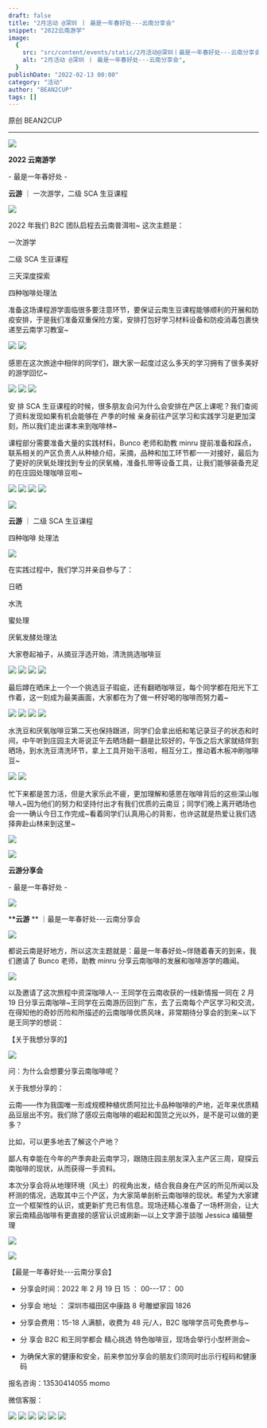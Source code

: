 ```yaml
---
draft: false
title: "2月活动 @深圳 丨 最是一年春好处---云南分享会"
snippet: "2022云南游学"
image:
  {
    src: "src/content/events/static/2月活动@深圳丨最是一年春好处---云南分享会_02.jpeg",
    alt: "2月活动 @深圳 丨 最是一年春好处---云南分享会",
  }
publishDate: "2022-02-13 00:00"
category: "活动"
author: "BEAN2CUP"
tags: []
---
```


<!-- # 2 月活动 @深圳 丨 最是一年春好处---云南分享会 -->

原创 BEAN2CUP

---

![](./static/2月活动@深圳丨最是一年春好处---云南分享会_01.png)

**2022 云南游学**

\- 最是一年春好处 -

**云游** ｜ 一次游学，二级 SCA 生豆课程

![](./static/2月活动@深圳丨最是一年春好处---云南分享会_02.jpeg)

2022 年我们 B2C 团队启程去云南普洱啦~ 这次主题是：

一次游学

二级 SCA 生豆课程

三天深度探索

四种咖啡处理法

准备这场课程游学面临很多要注意环节，要保证云南生豆课程能够顺利的开展和防疫安排，于是我们准备双重保险方案，安排打包好学习材料设备和防疫消毒包裹快递至云南学习教室~

![](./static/2月活动@深圳丨最是一年春好处---云南分享会_03.jpeg)
![](./static/2月活动@深圳丨最是一年春好处---云南分享会_04.jpeg)

感恩在这次旅途中相伴的同学们，跟大家一起度过这么多天的学习拥有了很多美好的游学回忆~

![](./static/2月活动@深圳丨最是一年春好处---云南分享会_05.jpeg)
![](./static/2月活动@深圳丨最是一年春好处---云南分享会_06.jpeg)
![](./static/2月活动@深圳丨最是一年春好处---云南分享会_07.jpeg)

安 排 SCA 生豆课程的时候，很多朋友会问为什么会安排在产区上课呢？我们查阅了资料发现如果有机会能够在 产季的时候
亲身前往产区学习和实践学习是更加深刻，所以我们走出课本来到咖啡林~

课程部分需要准备大量的实践材料，Bunco 老师和助教 minru 提前准备和踩点，联系相关的产区负责人从种植介绍，采摘，品种和加工环节都一一对接好，最后为了更好的厌氧处理找到专业的厌氧桶，准备扎带等设备工具，让我们能够装备充足的在庄园处理咖啡豆啦~

![](./static/2月活动@深圳丨最是一年春好处---云南分享会_08.jpeg)
![](./static/2月活动@深圳丨最是一年春好处---云南分享会_09.jpeg)
![](./static/2月活动@深圳丨最是一年春好处---云南分享会_10.jpeg)
![](./static/2月活动@深圳丨最是一年春好处---云南分享会_11.jpeg)

![](./static/2月活动@深圳丨最是一年春好处---云南分享会_12.png)

**云游** ｜ 二级 SCA 生豆课程

四种咖啡 处理法

![](./static/2月活动@深圳丨最是一年春好处---云南分享会_13.jpeg)

在实践过程中，我们学习并亲自参与了：

日晒

水洗

蜜处理

厌氧发酵处理法

大家卷起袖子，从摘豆浮选开始，清洗挑选咖啡豆

![](./static/2月活动@深圳丨最是一年春好处---云南分享会_14.jpeg)
![](./static/2月活动@深圳丨最是一年春好处---云南分享会_15.jpeg)
![](./static/2月活动@深圳丨最是一年春好处---云南分享会_16.jpeg)
![](./static/2月活动@深圳丨最是一年春好处---云南分享会_17.jpeg)

最后蹲在晒床上一个一个挑选豆子瑕疵，还有翻晒咖啡豆，每个同学都在阳光下工作着，这一刻成为最美画面，大家都在为了做一杯好喝的咖啡而努力着~

![](./static/2月活动@深圳丨最是一年春好处---云南分享会_18.jpeg)
![](./static/2月活动@深圳丨最是一年春好处---云南分享会_19.jpeg)
![](./static/2月活动@深圳丨最是一年春好处---云南分享会_20.jpeg)
![](./static/2月活动@深圳丨最是一年春好处---云南分享会_21.jpeg)

水洗豆和厌氧咖啡豆第二天也保持跟进，同学们会拿出纸和笔记录豆子的状态和时间，中午听到庄园主大哥说正午去晒场翻一翻是比较好的，午饭之后大家就结伴到晒场，到水洗豆清洗环节，拿上工具开始干活啦，相互分工，推动着木板冲刷咖啡豆~

![](./static/2月活动@深圳丨最是一年春好处---云南分享会_22.jpeg)
![](./static/2月活动@深圳丨最是一年春好处---云南分享会_23.jpeg)

忙下来都是苦力活，但是大家乐此不疲，更加理解和感恩在咖啡背后的这些深山咖啡人~因为他们的努力和坚持付出才有我们优质的云南豆；同学们晚上离开晒场也会一一确认今日工作完成~看着同学们认真用心的背影，也许这就是热爱让我们选择奔赴山林来到这里~

![](./static/2月活动@深圳丨最是一年春好处---云南分享会_24.jpeg)

![](./static/2月活动@深圳丨最是一年春好处---云南分享会_01.png)

**云游分享会**

\- 最是一年春好处 -

![](./static/2月活动@深圳丨最是一年春好处---云南分享会_12.png)

\***\*云游** \*\* ｜最是一年春好处---云南分享会

![](./static/2月活动@深圳丨最是一年春好处---云南分享会_25.jpeg)

都说云南是好地方，所以这次主题就是：最是一年春好处~伴随着春天的到来，我们邀请了 Bunco 老师，助教 minru 分享云南咖啡的发展和咖啡游学的趣闻。

![](./static/2月活动@深圳丨最是一年春好处---云南分享会_26.jpeg)

以及邀请了这次旅程中资深咖啡人--
王同学在云南收获的一线新情报一同在 2 月 19 日分享云南咖啡~王同学在云南游历回到广东，去了云南每个产区学习和交流，在得知他的奇妙历险和所描述的云南咖啡优质风味，非常期待分享会的到来~以下是王同学的想说：

【关于我想分享的】

![](./static/2月活动@深圳丨最是一年春好处---云南分享会_27.jpeg)

问：为什么会想要分享云南咖啡呢？

关于我想分享的：

云南——作为我国唯一形成规模种植优质阿拉比卡品种咖啡的产地，近年来优质精品豆层出不穷。我们除了感叹云南咖啡的崛起和国货之光以外，是不是可以做的更多？

比如，可以更多地去了解这个产地？

鄙人有幸能在今年的产季奔赴云南学习，跟随庄园主朋友深入主产区三周，窥探云南咖啡的现状，从而获得一手资料。

本次分享会将从地理环境（风土）的视角出发，结合我自身在产区的所见所闻以及杯测的情况，选取其中三个产区，为大家简单剖析云南咖啡的现状。希望为大家建立一个框架性的认识，或更新扩充已有信息。现场还精心准备了一场杯测会，让大家云南精品咖啡有更直接的感官认识或刷新—以上文字源于談咖 Jessica 编辑整理

![](./static/2月活动@深圳丨最是一年春好处---云南分享会_28.jpeg)

![](./static/2月活动@深圳丨最是一年春好处---云南分享会_29.png)

【最是一年春好处---云南分享会】

- 分享会时间：2022 年 2 月 19 日 15 ： 00---17： 00

- 分享会 地址 ： 深圳市福田区中康路 8 号雕塑家园 1826

- 分享会费用：15-18 人满额，收费为 48 元/人，B2C 咖啡学员可免费参与~

- 分 享会 B2C 和王同学都会 精心挑选 特色咖啡豆，现场会举行小型杯测会~

- 为确保大家的健康和安全，前来参加分享会的朋友们须同时出示行程码和健康码

报名咨询：13530414055 momo

微信客服：

![](./static/2月活动@深圳丨最是一年春好处---云南分享会_30.jpeg)
![](./static/2月活动@深圳丨最是一年春好处---云南分享会_31.jpeg)
![](./static/2月活动@深圳丨最是一年春好处---云南分享会_32.jpeg)
![](./static/2月活动@深圳丨最是一年春好处---云南分享会_33.jpeg)
![](./static/2月活动@深圳丨最是一年春好处---云南分享会_34.jpeg)
![](./static/2月活动@深圳丨最是一年春好处---云南分享会_35.png)
